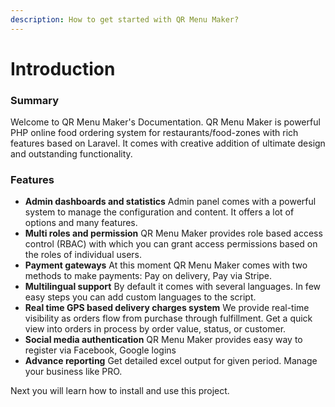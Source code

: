```yaml
---
description: How to get started with QR Menu Maker?
---
```


# Introduction

### Summary

Welcome to QR Menu Maker's Documentation. QR Menu Maker is powerful PHP online food ordering system for restaurants/food-zones with rich features based on Laravel. It comes with creative addition of ultimate design and outstanding functionality.

### Features

* **Admin dashboards and statistics** Admin panel comes with a powerful system to manage the configuration and content. It offers a lot of options and many features.
* **Multi roles and permission** QR Menu Maker provides role based access control \(RBAC\) with which you can grant access permissions based on the roles of individual users.
* **Payment gateways** At this moment QR Menu Maker comes with two methods to make payments: Pay on delivery, Pay via Stripe.
* **Multilingual support** By default it comes with several languages. In few easy steps you can add custom languages to the script.
* **Real time GPS based delivery charges system** We provide real-time visibility as orders flow from purchase through fulfillment. Get a quick view into orders in process by order value, status, or customer.
* **Social media authentication** QR Menu Maker provides easy way to register via Facebook, Google logins
* **Advance reporting** Get detailed excel output for given period. Manage your business like PRO. 

Next you will learn how to install and use this project. 

